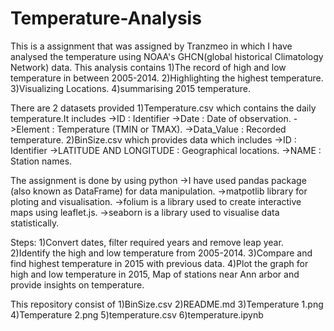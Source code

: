 # Temperature-Analysis
This is a assignment that was assigned by Tranzmeo in which I have analysed the temperature using NOAA's GHCN(global historical Climatology Network)
data.
This analysis contains 
1)The record of high and low temperature in between 2005-2014.
2)Highlighting the highest temperature.
3)Visualizing Locations.
4)summarising 2015 temperature.

There are 2 datasets provided
1)Temperature.csv which contains the daily temperature.It includes
->ID : Identifier
->Date : Date of observation.
->Element : Temperature (TMIN or TMAX).
->Data_Value : Recorded temperature.
2)BinSize.csv which provides data which includes
->ID : Identifier
->LATITUDE AND LONGITUDE : Geographical locations.
->NAME : Station names.

The assignment is done by using python 
->I have used pandas package (also known as DataFrame) for data manipulation.
->matpotlib library for ploting and visualisation.
->folium is a library used to create interactive maps using leaflet.js.
->seaborn is a library used to visualise data statistically.

Steps:
1)Convert dates, filter required years and remove leap year.
2)Identify the high and low temperature from 2005-2014.
3)Compare and find highest temperature in 2015 with previous data.
4)Plot the graph for high and low temperature in 2015, Map of stations near Ann arbor and provide insights on temperature.

This repository consist of
1)BinSize.csv
2)README.md
3)Temperature 1.png
4)Temperature 2.png
5)temperature.csv
6)temperature.ipynb
